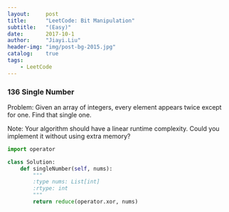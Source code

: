 ```yaml
---
layout:     post
title:      "LeetCode: Bit Manipulation"
subtitle:   "(Easy)"
date:       2017-10-1
author:     "Jiayi.Liu"
header-img: "img/post-bg-2015.jpg"
catalog: 	true
tags:
    - LeetCode
---
```


### 136 Single Number
Problem: Given an array of integers, every element appears twice except for one. Find that single one.

Note: Your algorithm should have a linear runtime complexity. Could you implement it without using extra memory?

~~~python
import operator

class Solution:
	def singleNumber(self, nums):
		"""
		:type nums: List[int]
		:rtype: int
		"""
		return reduce(operator.xor, nums)
~~~
